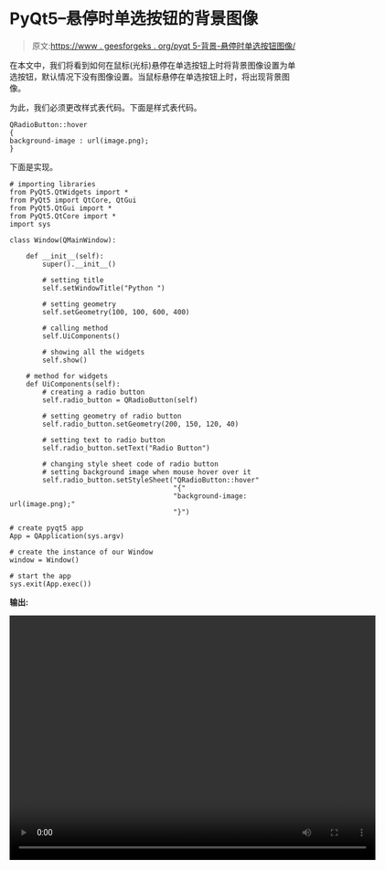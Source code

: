 # PyQt5–悬停时单选按钮的背景图像

> 原文:[https://www . geesforgeks . org/pyqt 5-背景-悬停时单选按钮图像/](https://www.geeksforgeeks.org/pyqt5-background-image-of-radio-button-when-hover/)

在本文中，我们将看到如何在鼠标(光标)悬停在单选按钮上时将背景图像设置为单选按钮，默认情况下没有图像设置。当鼠标悬停在单选按钮上时，将出现背景图像。

为此，我们必须更改样式表代码。下面是样式表代码。

```
QRadioButton::hover
{
background-image : url(image.png);
}

```

下面是实现。

```
# importing libraries
from PyQt5.QtWidgets import *
from PyQt5 import QtCore, QtGui
from PyQt5.QtGui import * 
from PyQt5.QtCore import * 
import sys

class Window(QMainWindow):

    def __init__(self):
        super().__init__()

        # setting title
        self.setWindowTitle("Python ")

        # setting geometry
        self.setGeometry(100, 100, 600, 400)

        # calling method
        self.UiComponents()

        # showing all the widgets
        self.show()

    # method for widgets
    def UiComponents(self):
        # creating a radio button
        self.radio_button = QRadioButton(self)

        # setting geometry of radio button
        self.radio_button.setGeometry(200, 150, 120, 40)

        # setting text to radio button
        self.radio_button.setText("Radio Button")

        # changing style sheet code of radio button
        # setting background image when mouse hover over it
        self.radio_button.setStyleSheet("QRadioButton::hover"
                                        "{"
                                        "background-image: url(image.png);"
                                        "}")

# create pyqt5 app
App = QApplication(sys.argv)

# create the instance of our Window
window = Window()

# start the app
sys.exit(App.exec())
```

**输出:**

<video class="wp-video-shortcode" id="video-394619-1" width="640" height="428" preload="metadata" controls=""><source type="video/mp4" src="https://media.geeksforgeeks.org/wp-content/uploads/20200403020549/Python-03-04-2020-02_05_32.mp4?_=1">[https://media.geeksforgeeks.org/wp-content/uploads/20200403020549/Python-03-04-2020-02_05_32.mp4](https://media.geeksforgeeks.org/wp-content/uploads/20200403020549/Python-03-04-2020-02_05_32.mp4)</video>